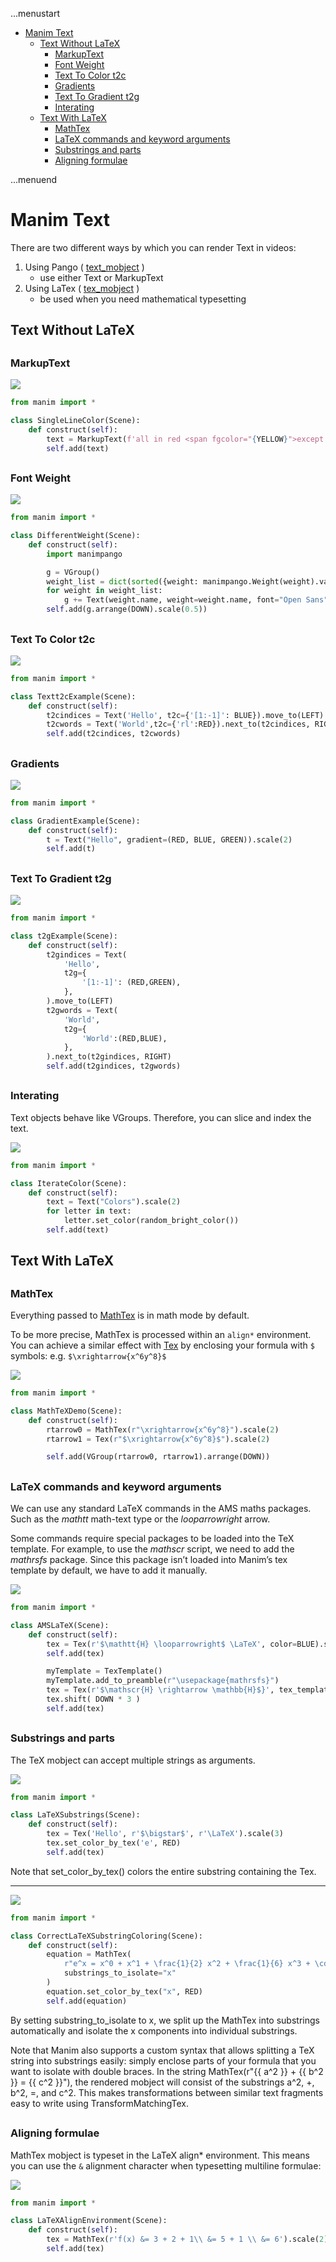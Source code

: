 ...menustart

- [Manim Text](#8dc4d1cd4d814e35214beeee4edc233e)
    - [Text Without LaTeX](#05271c4842470dffc0b2d9605fbba9d8)
        - [MarkupText](#de3f15d9428af472d02534a646a659d8)
        - [Font Weight](#6184141f3ad2584cff257e2bfbbb8d0b)
        - [Text To Color t2c](#10c417cf962b73ecbbc3fa28e9e07952)
        - [Gradients](#e99e133f4481158db879726b7335d967)
        - [Text To Gradient t2g](#15e5445e2b258b42b3b0c12ba43d24bd)
        - [Interating](#baadec00e97b4cf4b62939e9e88c5a28)
    - [Text With LaTeX](#eb9a4c1f0e36c5b4c1fb0cf6217d2cf0)
        - [MathTex](#686dc5f1a6e6e3b8ef3da8cd3544b6d9)
        - [LaTeX commands and keyword arguments](#f0bc731d5f691bb915cbd2e2fd26508a)
        - [Substrings and parts](#f5116b6c004358871f753c9306807f75)
        - [Aligning formulae](#408a8fc05271ca23231550608d7e5365)

...menuend


<h2 id="8dc4d1cd4d814e35214beeee4edc233e"></h2>


# Manim Text

There are two different ways by which you can render Text in videos:

1. Using Pango ( [text_mobject](https://docs.manim.community/en/stable/reference/manim.mobject.svg.text_mobject.html#module-manim.mobject.svg.text_mobject) )
    - use either Text or MarkupText
2. Using LaTex ( [tex_mobject](https://docs.manim.community/en/stable/reference/manim.mobject.svg.tex_mobject.html#module-manim.mobject.svg.tex_mobject) )
    - be used when you need mathematical typesetting


<h2 id="05271c4842470dffc0b2d9605fbba9d8"></h2>


## Text Without LaTeX


<h2 id="de3f15d9428af472d02534a646a659d8"></h2>


### MarkupText

![](../imgs/manim_markuptext1.png)

```python
from manim import *

class SingleLineColor(Scene):
    def construct(self):
        text = MarkupText(f'all in red <span fgcolor="{YELLOW}">except this</span>', color=RED)
        self.add(text)
```


<h2 id="6184141f3ad2584cff257e2bfbbb8d0b"></h2>


### Font Weight

![](../imgs/manim_font_weights.png)

```python
from manim import *

class DifferentWeight(Scene):
    def construct(self):
        import manimpango

        g = VGroup()
        weight_list = dict(sorted({weight: manimpango.Weight(weight).value for weight in manimpango.Weight}.items(), key=lambda x: x[1]))
        for weight in weight_list:
            g += Text(weight.name, weight=weight.name, font="Open Sans")
        self.add(g.arrange(DOWN).scale(0.5))
```

<h2 id="10c417cf962b73ecbbc3fa28e9e07952"></h2>


### Text To Color t2c

![](../imgs/manim_text_t2c.png)


```python
from manim import *

class Textt2cExample(Scene):
    def construct(self):
        t2cindices = Text('Hello', t2c={'[1:-1]': BLUE}).move_to(LEFT)
        t2cwords = Text('World',t2c={'rl':RED}).next_to(t2cindices, RIGHT)
        self.add(t2cindices, t2cwords)
```


<h2 id="e99e133f4481158db879726b7335d967"></h2>


### Gradients

![](../imgs/manim_text_gradient.png)

```python
from manim import *

class GradientExample(Scene):
    def construct(self):
        t = Text("Hello", gradient=(RED, BLUE, GREEN)).scale(2)
        self.add(t)
```


<h2 id="15e5445e2b258b42b3b0c12ba43d24bd"></h2>


### Text To Gradient t2g

![](../imgs/manim_text_t2g.png)

```python
from manim import *

class t2gExample(Scene):
    def construct(self):
        t2gindices = Text(
            'Hello',
            t2g={
                '[1:-1]': (RED,GREEN),
            },
        ).move_to(LEFT)
        t2gwords = Text(
            'World',
            t2g={
                'World':(RED,BLUE),
            },
        ).next_to(t2gindices, RIGHT)
        self.add(t2gindices, t2gwords)
```

<h2 id="baadec00e97b4cf4b62939e9e88c5a28"></h2>


### Interating 

Text objects behave like VGroups. Therefore, you can slice and index the text.

![](../imgs/manim_text_iter_color.png)

```python
from manim import *

class IterateColor(Scene):
    def construct(self):
        text = Text("Colors").scale(2)
        for letter in text:
            letter.set_color(random_bright_color())
        self.add(text)
```


<h2 id="eb9a4c1f0e36c5b4c1fb0cf6217d2cf0"></h2>


## Text With LaTeX

<h2 id="686dc5f1a6e6e3b8ef3da8cd3544b6d9"></h2>


### MathTex

Everything passed to [MathTex](https://docs.manim.community/en/stable/reference/manim.mobject.svg.tex_mobject.MathTex.html#manim.mobject.svg.tex_mobject.MathTex) is in math mode by default.

To be more precise, MathTex is processed within an `align*` environment.  You can achieve a similar effect with [Tex](https://docs.manim.community/en/stable/reference/manim.mobject.svg.tex_mobject.Tex.html#manim.mobject.svg.tex_mobject.Tex) by enclosing your formula with `$` symbols:  e.g. `$\xrightarrow{x^6y^8}$`

![](../imgs/manim_mathtex.png)

```python
from manim import *

class MathTeXDemo(Scene):
    def construct(self):
        rtarrow0 = MathTex(r"\xrightarrow{x^6y^8}").scale(2)
        rtarrow1 = Tex(r"$\xrightarrow{x^6y^8}$").scale(2)

        self.add(VGroup(rtarrow0, rtarrow1).arrange(DOWN))
```


<h2 id="f0bc731d5f691bb915cbd2e2fd26508a"></h2>


### LaTeX commands and keyword arguments

We can use any standard LaTeX commands in the AMS maths packages. Such as the *mathtt* math-text type or the *looparrowright* arrow.

Some commands require special packages to be loaded into the TeX template. For example, to use the *mathscr* script, we need to add the *mathrsfs* package.  Since this package isn’t loaded into Manim’s tex template by default, we have to add it manually.

![](../imgs/manim_addtexpackage.png)

```python
from manim import *

class AMSLaTeX(Scene):
    def construct(self):
        tex = Tex(r'$\mathtt{H} \looparrowright$ \LaTeX', color=BLUE).scale(1.5)
        self.add(tex)

        myTemplate = TexTemplate()
        myTemplate.add_to_preamble(r"\usepackage{mathrsfs}")
        tex = Tex(r'$\mathscr{H} \rightarrow \mathbb{H}$}', tex_template=myTemplate).scale(2)
        tex.shift( DOWN * 3 )
        self.add(tex)
```

<h2 id="f5116b6c004358871f753c9306807f75"></h2>


### Substrings and parts

The TeX mobject can accept multiple strings as arguments. 

![](../imgs/manim_tex_sub_str.png)

```python
from manim import *

class LaTeXSubstrings(Scene):
    def construct(self):
        tex = Tex('Hello', r'$\bigstar$', r'\LaTeX').scale(3)
        tex.set_color_by_tex('e', RED)
        self.add(tex)
```

Note that set_color_by_tex() colors the entire substring containing the Tex.

---

![](../imgs/manim_tex_sub_str2.png)

```python
from manim import *

class CorrectLaTeXSubstringColoring(Scene):
    def construct(self):
        equation = MathTex(
            r"e^x = x^0 + x^1 + \frac{1}{2} x^2 + \frac{1}{6} x^3 + \cdots + \frac{1}{n!} x^n + \cdots",
            substrings_to_isolate="x"
        )
        equation.set_color_by_tex("x", RED)
        self.add(equation)
```

By setting substring_to_isolate to x, we split up the MathTex into substrings automatically and isolate the x components into individual substrings.

Note that Manim also supports a custom syntax that allows splitting a TeX string into substrings easily: simply enclose parts of your formula that you want to isolate with double braces. In the string MathTex(r"{{ a^2 }} + {{ b^2 }} = {{ c^2 }}"), the rendered mobject will consist of the substrings a^2, +, b^2, =, and c^2. This makes transformations between similar text fragments easy to write using TransformMatchingTex.


<h2 id="408a8fc05271ca23231550608d7e5365"></h2>


### Aligning formulae

MathTex mobject is typeset in the LaTeX align* environment. This means you can use the `&` alignment character when typesetting multiline formulae:

![](../imgs/manim_align_formula.png)

```python
from manim import *

class LaTeXAlignEnvironment(Scene):
    def construct(self):
        tex = MathTex(r'f(x) &= 3 + 2 + 1\\ &= 5 + 1 \\ &= 6').scale(2)
        self.add(tex)
```



